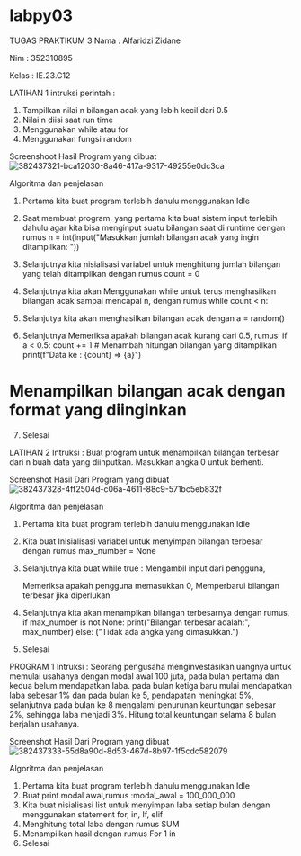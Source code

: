 # labpy03
TUGAS PRAKTIKUM 3
Nama : Alfaridzi Zidane

Nim : 352310895

Kelas : IE.23.C12

LATIHAN 1
intruksi perintah :

1. Tampilkan nilai n bilangan acak yang lebih kecil dari 0.5
2. Nilai n diisi saat run time
3. Menggunakan while atau for
4. Menggunakan fungsi random

Screenshoot Hasil Program yang dibuat
![382437321-bca12030-8a46-417a-9317-49255e0dc3ca](https://github.com/user-attachments/assets/6acb713e-9150-4f31-aa8c-160030176248)

Algoritma dan penjelasan

1. Pertama kita buat program terlebih dahulu menggunakan Idle

2. Saat membuat program, yang pertama kita buat sistem input terlebih dahulu agar kita bisa menginput suatu bilangan
saat di runtime dengan rumus n = int(input("Masukkan jumlah bilangan acak yang ingin ditampilkan: "))

3. Selanjutnya kita nisialisasi variabel untuk menghitung jumlah bilangan yang telah ditampilkan dengan rumus 
count = 0

4. Selanjutnya kita akan Menggunakan while untuk terus menghasilkan bilangan acak sampai mencapai n, dengan 
rumus while count < n:

5. Selanjutya kita akan menghasilkan bilangan acak dengan a = random()

6. Selanjutnya Memeriksa apakah bilangan acak kurang dari 0.5,
rumus: if a < 0.5: count += 1 # 
Menambah hitungan bilangan yang ditampilkan
print(f"Data ke : {count} => {a}") 
# Menampilkan bilangan acak dengan format yang diinginkan

7. Selesai

LATIHAN 2
Intruksi : Buat program untuk menampilkan bilangan terbesar dari n buah data yang diinputkan.
Masukkan angka 0 untuk berhenti.

Screenshot Hasil Dari Program yang dibuat
![382437328-4ff2504d-c06a-4611-88c9-571bc5eb832f](https://github.com/user-attachments/assets/0c95d23c-b57e-4f75-a14f-8472c16cf424)

Algoritma dan penjelasan

1. Pertama kita buat program terlebih dahulu menggunakan Idle

2. Kita buat Inisialisasi variabel untuk menyimpan bilangan terbesar dengan rumus max_number = None

3. Selanjutnya kita buat while true : Mengambil input dari pengguna,

   Memeriksa apakah pengguna memasukkan 0, Memperbarui bilangan terbesar jika diperlukan

4. Selanjutnya kita akan menamplkan bilangan terbesarnya dengan rumus, if max_number is not None: 
print("Bilangan terbesar adalah:", max_number) else: ("Tidak ada angka yang dimasukkan.")

5. Selesai

PROGRAM 1
Intruksi : Seorang pengusaha menginvestasikan uangnya untuk memulai usahanya dengan modal awal 100 juta, 
pada bulan pertama dan kedua belum mendapatkan laba.
pada bulan ketiga baru mulai mendapatkan laba sebesar 1% dan pada bulan ke 5, 
pendapatan meningkat 5%, 
selanjutnya pada bulan ke 8 mengalami penurunan keuntungan sebesar 2%,
sehingga laba menjadi 3%.
Hitung total keuntungan selama 8 bulan berjalan usahanya.

Screenshot Hasil Dari Program yang dibuat
![382437333-55d8a90d-8d53-467d-8b97-1f5cdc582079](https://github.com/user-attachments/assets/66c1b8ee-4f29-49a9-a590-5ee01e176f75)


Algoritma dan penjelasan

1. Pertama kita buat program terlebih dahulu menggunakan Idle
2. Buat print modal awal,rumus :modal_awal = 100_000_000
3. Kita buat nisialisasi list untuk menyimpan laba setiap bulan dengan menggunakan statement for, in, If, elif
4. Menghitung total laba dengan rumus SUM
5. Menampilkan hasil dengan rumus For 1 in
6. Selesai


